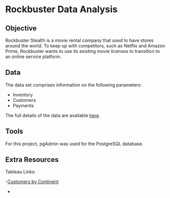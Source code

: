 # Rockbuster Data Analysis
## Objective 
Rockbuster Stealth is a movie rental company that used to have stores around the
world. To keep up with competitors, such as Netflix and Amazon Prime, Rockbuster wants to use its existing movie licenses to transition to an online service platform.
## Data 
The data set comprises information on the following parameters:
- Inventory
- Customers
- Payments

The full details of the data are available [here](https://coach-courses-us.s3.amazonaws.com/exercises/1054/62982/3fe3568293b6193da8bd91c37123d045/Data-Dictionary.pdf).
## Tools
For this project, pgAdmin was used for the PostgreSQL database.
## Extra Resources
Tableau Links:

-[Customers by Continent](https://public.tableau.com/app/profile/suzan.diab/viz/RockbusterCustomersbyContinent/Sheet2?publish=yes) 

- 

